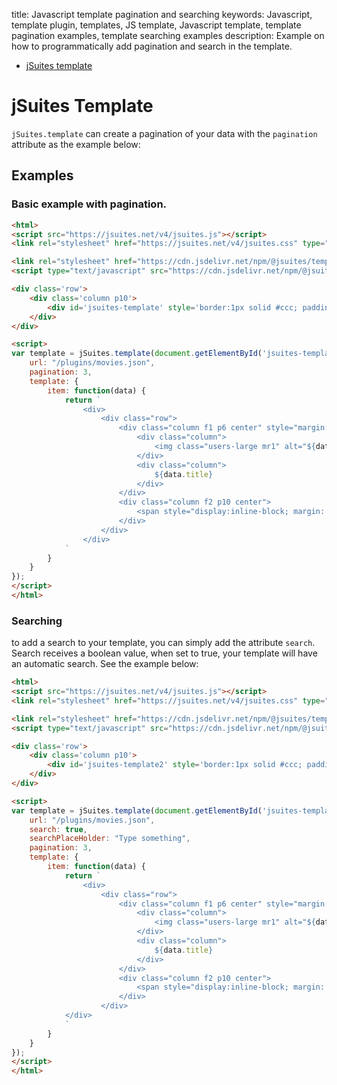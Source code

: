 title: Javascript template pagination and searching
keywords: Javascript, template plugin, templates, JS template, Javascript template, template pagination examples, template searching examples
description: Example on how to programmatically add pagination and search in the template.

* [jSuites template](/docs/v4/javascript-template)

jSuites Template
================

`jSuites.template` can create a pagination of your data with the `pagination` attribute as the example below:  

Examples
--------

### Basic example with pagination.

```html
<html>
<script src="https://jsuites.net/v4/jsuites.js"></script>
<link rel="stylesheet" href="https://jsuites.net/v4/jsuites.css" type="text/css" />

<link rel="stylesheet" href="https://cdn.jsdelivr.net/npm/@jsuites/template/template.min.css" type="text/css" />
<script type="text/javascript" src="https://cdn.jsdelivr.net/npm/@jsuites/template/template.min.js"></script>

<div class='row'>
    <div class='column p10'>
        <div id='jsuites-template' style='border:1px solid #ccc; padding: 10px;'></div>
    </div>
</div>

<script>
var template = jSuites.template(document.getElementById('jsuites-template'), {
    url: "/plugins/movies.json",
    pagination: 3,
    template: {
        item: function(data) {
            return `
                <div>
                    <div class="row">
                        <div class="column f1 p6 center" style="margin: 10px 0px;">
                            <div class="column">
                                <img class="users-large mr1" alt="${data.overview}" src="${data.poster}">
                            </div>
                            <div class="column">
                                ${data.title}
                            </div>
                        </div>
                        <div class="column f2 p10 center">
                            <span style="display:inline-block; margin: 30px 0px;">${data.genres}</span>
                        </div>
                    </div>
                </div>
            `
        }
    }
});
</script>
</html>
```

  

### Searching

to add a search to your template, you can simply add the attribute `search`. Search receives a boolean value, when set to true, your template will have an automatic search. See the example below:

```html
<html>
<script src="https://jsuites.net/v4/jsuites.js"></script>
<link rel="stylesheet" href="https://jsuites.net/v4/jsuites.css" type="text/css" />

<link rel="stylesheet" href="https://cdn.jsdelivr.net/npm/@jsuites/template/template.min.css" type="text/css" />
<script type="text/javascript" src="https://cdn.jsdelivr.net/npm/@jsuites/template/template.min.js"></script>

<div class='row'>
    <div class='column p10'>
        <div id='jsuites-template2' style='border:1px solid #ccc; padding: 10px;'></div>
    </div>
</div>

<script>
var template = jSuites.template(document.getElementById('jsuites-template2'), {
    url: "/plugins/movies.json",
    search: true,
    searchPlaceHolder: "Type something",
    pagination: 3,
    template: {
        item: function(data) {
            return `
                <div>
                    <div class="row">
                        <div class="column f1 p6 center" style="margin: 10px 0px;">
                            <div class="column">
                                <img class="users-large mr1" alt="${data.overview}" src="${data.poster}">
                            </div>
                            <div class="column">
                                ${data.title}
                            </div>
                        </div>
                        <div class="column f2 p10 center">
                            <span style="display:inline-block; margin: 30px 0px;">${data.genres}</span>
                        </div>
                    </div>
            </div>
            `
        }
    }
});
</script>
</html>
```
